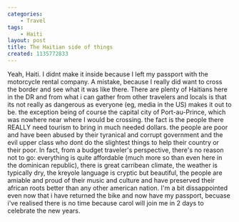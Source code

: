 ```yaml
---
categories:
    - Travel
tags:
    - Haiti
layout: post
title: The Haitian side of things
created: 1135772833
---
```

Yeah, Haiti. I didnt make it inside because I left my passport with the motorcycle rental company. A mistake, because I really did want to cross the border and see what it was like there. There are plenty of Haitians here in the DR and from what i can gather from other travelers and locals is that its not really as dangerous as everyone (eg, media in the US) makes it out to be. the exception being of course the capital city of Port-au-Prince, which was nowhere near where I would be crossing. the fact is the people there REALLY need tourism to bring in much needed dollars. the people are poor and have been abused by their tyranical and corrupt government and the evil upper class who dont do the slightest things to help their country or their poor. In fact, from a budget traveler's perspective, there's no reason not to go: everything is quite affordable (much more so than even here in the dominican republic), there is great carribean climate, the weather is typically dry, the kreyole language is cryptic but beautiful, the people are amiable and proud of their music and culture and have preserved their african roots better than any other american nation. I'm a bit dissappointed even now that i have returned the bike and now have my passport, becuase i've realised there is no time because carol will join me in 2 days to celebrate the new years.
